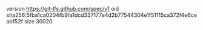 version https://git-lfs.github.com/spec/v1
oid sha256:5fba1ca0204fb9fa1dcd337177e4d2b77544304e1f51115ca372f4e6ceabf52f
size 30020
